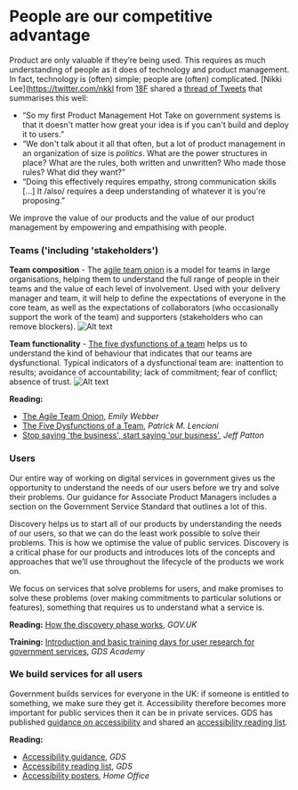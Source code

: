 # People are our competitive advantage

Product are only valuable if they’re being used. This requires as much understanding of people as it does of technology and product management. In fact, technology is (often) simple; people are (often) complicated. [Nikki Lee](https://twitter.com/nkkl from [18F](https://twitter.com/18F) shared a [thread of Tweets](https://twitter.com/nkkl/status/952995627842994176) that summarises this well:

- “So my first Product Management Hot Take on government systems is that it doesn't matter how great your idea is if you can't build and deploy it to users.”
- “We don't talk about it all that often, but a lot of product management in an organization of size is *politics*. What are the power structures in place? What are the rules, both written and unwritten? Who made those rules? What did they want?”
- “Doing this effectively requires empathy, strong communication skills [...] It /also/ requires a deep understanding of whatever it is you're proposing.”

We improve the value of our products and the value of our product management by empowering and empathising with people.

### Teams ('including 'stakeholders')

**Team composition** - The [agile team onion](https://emilywebber.co.uk/agile-team-onion-many-pizzas-really-take-feed-team/) is a model for teams in large organisations, helping them to understand the full range of people in their teams and the value of each level of involvement. Used with your delivery manager and team, it will help to define the expectations of everyone in the core team, as well as the expectations of collaborators (who occasionally support the work of the team) and supporters (stakeholders who can remove blockers).
![Alt text](https://i2.wp.com/emilywebber.co.uk/wp-content/uploads/2016/05/agileteamoniontalk.009.jpeg)

**Team functionality** - [The five dysfunctions of a team](https://www.amazon.co.uk/Five-Dysfunctions-Team-Leadership-Lencioni/dp/0787960756) helps us to understand the kind of behaviour that indicates that our teams are dysfunctional. Typical indicators of a dysfunctional team are: inattention to results; avoidance of accountability; lack of commitment; fear of conflict; absence of trust.
![Alt text](https://cdn-images-1.medium.com/max/1000/1*9L15G7abZV3D1gODzyYTlg.jpeg)

**Reading:**

- [The Agile Team Onion](https://emilywebber.co.uk/agile-team-onion-short-free-ebook/), *Emily Webber*
- [The Five Dysfunctions of a Team](https://www.amazon.co.uk/Five-Dysfunctions-Team-Leadership-Lencioni/dp/0787960756), *Patrick M. Lencioni*
- [Stop saying 'the business', start saying 'our business'](https://twitter.com/jeffpatton/status/1004590155997630464), *Jeff Patton*

### Users

Our entire way of working on digital services in government gives us the opportunity to understand the needs of our users before we try and solve their problems. Our guidance for Associate Product Managers includes a section on the Government Service Standard that outlines a lot of this.

Discovery helps us to start all of our products by understanding the needs of our users, so that we can do the least work possible to solve their problems. This is how we optimise the value of public services. Discovery is a critical phase for our products and introduces lots of the concepts and approaches that we’ll use throughout the lifecycle of the products we work on.

We focus on services that solve problems for users, and make promises to solve these problems (over making commitments to particular solutions or features), something that requires us to understand what a service is. 

**Reading:** [How the discovery phase works](https://www.gov.uk/service-manual/agile-delivery/how-the-discovery-phase-works), *GOV.UK*

**Training:** [Introduction and basic training days for user research for government services](https://userresearch.blog.gov.uk/introduction-and-basic-training-days-for-user-research-for-government-services/), *GDS Academy*

### We build services for all users

Government builds services for everyone in the UK: if someone is entitled to something, we make sure they get it. Accessibility therefore becomes more important for public services then it can be in private services. GDS has published [guidance on accessibility](https://gds.blog.gov.uk/2017/10/23/were-making-accessibility-clearer-and-easier/) and shared an [accessibility reading list](https://accessibility.blog.gov.uk/2017/10/23/an-accessibility-reading-list/).

**Reading:**

- [Accessibility guidance](https://gds.blog.gov.uk/2017/10/23/were-making-accessibility-clearer-and-easier/), *GDS*
- [Accessibility reading list](https://accessibility.blog.gov.uk/2017/10/23/an-accessibility-reading-list/), *GDS*
- [Accessibility posters](https://github.com/UKHomeOffice/posters/tree/master/accessibility), *Home Office*
